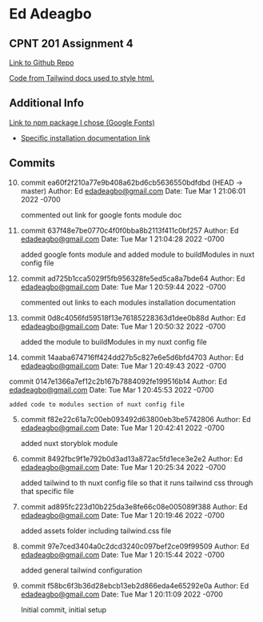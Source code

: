 # Ed Adeagbo

## CPNT 201 Assignment 4

[Link to Github Repo]()

[Code from Tailwind docs used to style html.](https://tailwindcss.com/)

## Additional Info

[Link to npm package I chose (Google Fonts)](https://github.com/nuxt-community/google-fonts-module)
 - [Specific installation documentation link](https://github.com/nuxt-community/google-fonts-module#setup)


## Commits

10. commit ea60f2f210a77e9b408a62bd6cb5636550bdfdbd (HEAD -> master)
  Author: Ed <edadeagbo@gmail.com>
  Date:   Tue Mar 1 21:06:01 2022 -0700

    commented out link for google fonts module doc

9. commit 637f48e7be0770c4f0f0bba8b2113f411c0bf257
  Author: Ed <edadeagbo@gmail.com>
  Date:   Tue Mar 1 21:04:28 2022 -0700

    added google fonts module and added module to buildModules in nuxt config file

8. commit ad725b1cca5029f5fb956328fe5ed5ca8a7bde64
  Author: Ed <edadeagbo@gmail.com>
  Date:   Tue Mar 1 20:59:44 2022 -0700

    commented out links to each modules installation documentation

7. commit 0d8c4056fd59518f13e76185228363d1dee0b88d
  Author: Ed <edadeagbo@gmail.com>
  Date:   Tue Mar 1 20:50:32 2022 -0700

    added the module to buildModules in my nuxt config file

6. commit 14aaba674716ff424dd27b5c827e6e5d6bfd4703
  Author: Ed <edadeagbo@gmail.com>
  Date:   Tue Mar 1 20:49:43 2022 -0700

  commit 0147e1366a7ef12c2b167b7884092fe199516b14
  Author: Ed <edadeagbo@gmail.com>
  Date:   Tue Mar 1 20:45:53 2022 -0700

    added code to modules section of nuxt config file

5. commit f82e22c61a7c00eb093492d63800eb3be5742806
  Author: Ed <edadeagbo@gmail.com>
  Date:   Tue Mar 1 20:42:41 2022 -0700

    added nuxt storyblok module

4. commit 8492fbc9f1e792b0d3ad13a872ac5fd1ece3e2e2
  Author: Ed <edadeagbo@gmail.com>
  Date:   Tue Mar 1 20:25:34 2022 -0700

    added tailwind to th nuxt config file so that it runs tailwind css through that specific file

3. commit ad895fc223d10b225da3e8fe66c08e005089f388
  Author: Ed <edadeagbo@gmail.com>
  Date:   Tue Mar 1 20:19:46 2022 -0700

    added assets folder including tailwind.css file

2. commit 97e7ced3404a0c2dcd3240c097bef2ce09f99509
  Author: Ed <edadeagbo@gmail.com>
  Date:   Tue Mar 1 20:15:44 2022 -0700

    added general tailwind configuration

1. commit f58bc6f3b36d28ebcb13eb2d866eda4e65292e0a
  Author: Ed <edadeagbo@gmail.com>
  Date:   Tue Mar 1 20:11:09 2022 -0700

    Initial commit, initial setup